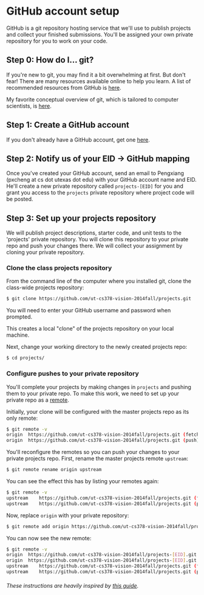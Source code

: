 GitHub account setup
====================

GitHub is a git repository hosting service that we'll use to publish projects and collect your finished submissions. You'll be assigned your own private repository for you to work on your code.

## Step 0: How do I... git?

If you're new to git, you may find it a bit overwhelming at first. But don't fear! There are many resources available online to help you learn. A list of recommended resources from GitHub is [here](https://help.github.com/articles/what-are-other-good-resources-for-learning-git-and-github). 

My favorite conceptual overview of git, which is tailored to computer scientists, is [here](http://eagain.net/articles/git-for-computer-scientists/). 

## Step 1: Create a GitHub account

If you don't already have a GitHub account, get one [here](https://github.com/join).

## Step 2: Notify us of your EID -> GitHub mapping

Once you've created your GitHub account, send an email to Pengxiang (pxcheng at cs dot utexas dot edu) with your GitHub account name and EID. He'll create a new private repository called `projects-[EID]` for you and grant you access to the `projects` private repository where project code will be posted.

## Step 3: Set up your projects repository

We will publish project descriptions, starter code, and unit tests to the 'projects' private repository. You will clone this repository to your private repo and push your changes there. We will collect your assignment by cloning your private repository.

### Clone the class projects repository

From the command line of the computer where you installed git, clone the class-wide projects repository:

```bash
$ git clone https://github.com/ut-cs378-vision-2014fall/projects.git
```

You will need to enter your GitHub username and password when prompted.

This creates a local "clone" of the projects repository on your local machine.

Next, change your working directory to the newly created projects repo:

```bash
$ cd projects/
```

### Configure pushes to your private repository

You'll complete your projects by making changes in `projects` and pushing them to your private repo. To make this work, we need to set up your private repo as a [remote](http://git-scm.com/book/en/Git-Basics-Working-with-Remotes).

Initially, your clone will be configured with the master projects repo as its only remote:

```bash
$ git remote -v
origin	https://github.com/ut-cs378-vision-2014fall/projects.git (fetch)
origin	https://github.com/ut-cs378-vision-2014fall/projects.git (push)
```

You'll reconfigure the remotes so you can push your changes to your private projects repo. First, rename the master projects remote `upstream`:

```bash
$ git remote rename origin upstream
```

You can see the effect this has by listing your remotes again:

```bash
$ git remote -v
upstream	https://github.com/ut-cs378-vision-2014fall/projects.git (fetch)
upstream	https://github.com/ut-cs378-vision-2014fall/projects.git (push)
```

Now, replace `origin` with your private repository:

```bash
$ git remote add origin https://github.com/ut-cs378-vision-2014fall/projects-[EID].git
```

You can now see the new remote:

```bash
$ git remote -v
origin	https://github.com/ut-cs378-vision-2014fall/projects-[EID].git (fetch)
origin	https://github.com/ut-cs378-vision-2014fall/projects-[EID].git (push)
upstream	https://github.com/ut-cs378-vision-2014fall/projects.git (fetch)
upstream	https://github.com/ut-cs378-vision-2014fall/projects.git (push)
```



###### These instructions are heavily inspired by [this guide](https://raw.githubusercontent.com/ComS342-ISU/course-info/master/guides/course-setup.md).
